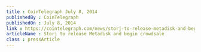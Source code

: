 ```yaml
---
title : CoinTelegraph July 8, 2014
publishedBy : CoinTelegraph
publishedOn : July 8, 2014
link : https://cointelegraph.com/news/storj-to-release-metadisk-and-begin-crowdsale
articleName : Storj to release Metadisk and begin crowdsale
class : pressArticle
---
```

